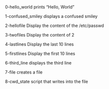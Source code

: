 0-hello_world
prints “Hello, World”

1-confused_smiley
displays a confused smiley

2-hellofile
Display the content of the /etc/passwd

3-twofiles
Display the content of 2

4-lastlines
Display the last 10 lines

5-firstlines
Display the first 10 lines

6-third_line
displays the third line 

7-file
creates a file

8-cwd_state
script that writes into the file 
